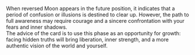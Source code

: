 When reversed Moon appears in the future position, it indicates that a period of confusion or illusions is destined to clear up. However, the path to full awareness may require courage and a sincere confrontation with your fears and inner shadows.  
The advice of the card is to use this phase as an opportunity for growth: facing hidden truths will bring liberation, inner strength, and a more authentic vision of the world and yourself.
